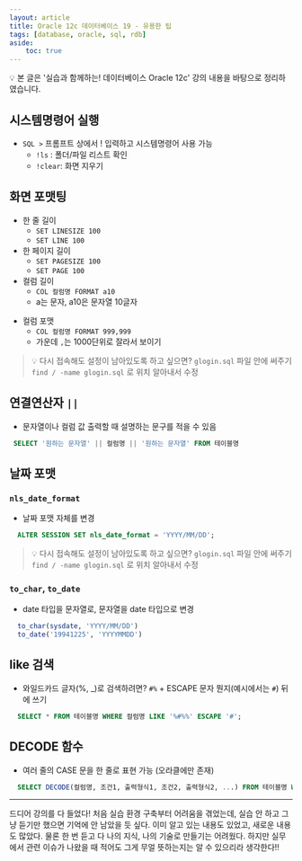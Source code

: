 ```yaml
---
layout: article
title: Oracle 12c 데이터베이스 19 - 유용한 팁
tags: [database, oracle, sql, rdb]
aside:
    toc: true
---
```


💡 본 글은 '실습과 함께하는! 데이터베이스 Oracle 12c' 강의 내용을 바탕으로 정리하였습니다.

## 시스템명령어 실행
* `SQL >` 프롬프트 상에서 ! 입력하고 시스템명령어 사용 가능
  + `!ls` : 폴더/파일 리스트 확인
  + `!clear`: 화면 지우기

## 화면 포맷팅
* 한 줄 길이
  + `SET LINESIZE 100`
  + `SET LINE 100`
* 한 페이지 길이
  + `SET PAGESIZE 100`
  + `SET PAGE 100`
* 컬럼 길이
  + `COL 컬럼명 FORMAT a10`
  + a는 문자, a10은 문자열 10글자
+ 컬럼 포맷
  + `COL 컬럼명 FORMAT 999,999`
  + 가운데 `,`는 1000단위로 잘라서 보이기

> 💡 다시 접속해도 설정이 남아있도록 하고 싶으면? `glogin.sql` 파일 안에 써주기 <br/>
> `find / -name glogin.sql` 로 위치 알아내서 수정

## 연결연산자 `||`
* 문자열이나 컬럼 값 출력할 때 설명하는 문구를 적을 수 있음

```sql
 SELECT '원하는 문자열' || 컬럼명 || '원하는 문자열' FROM 테이블명
```

## 날짜 포맷
### `nls_date_format`
* 날짜 포맷 자체를 변경

```sql
  ALTER SESSION SET nls_date_format = 'YYYY/MM/DD';
```

> 💡 다시 접속해도 설정이 남아있도록 하고 싶으면? `glogin.sql` 파일 안에 써주기 <br/>
> `find / -name glogin.sql` 로 위치 알아내서 수정

### `to_char`, `to_date`
* date 타입을 문자열로, 문자열을 date 타입으로 변경

```sql
  to_char(sysdate, 'YYYY/MM/DD')
  to_date('19941225', 'YYYYMMDD')
```

## like 검색
* 와일드카드 글자(%, _)로 검색하려면? `#%` + ESCAPE 문자 뭔지(예시에서는 `#`) 뒤에 쓰기

```sql
  SELECT * FROM 테이블명 WHERE 컬럼명 LIKE '%#%%' ESCAPE '#';
```

## DECODE 함수
* 여러 줄의 CASE 문을 한 줄로 표현 가능 (오라클에만 존재)

```sql
  SELECT DECODE(컬럼명, 조건1, 출력형식1, 조건2, 출력형식2, ...) FROM 테이블명 WHERE 조건절;
```

***

드디어 강의를 다 들었다! 처음 실습 환경 구축부터 어려움을 겪었는데, 실습 안 하고 그냥 듣기만 했으면 기억에 안 남았을 듯 싶다. 이미 알고 있는 내용도 있었고, 새로운 내용도 많았다. 물론 한 번 듣고 다 나의 지식, 나의 기술로 만들기는 어려웠다. 하지만 실무에서 관련 이슈가 나왔을 때 적어도 그게 무얼 뜻하는지는 알 수 있으리라 생각한다!!
<!--more-->

